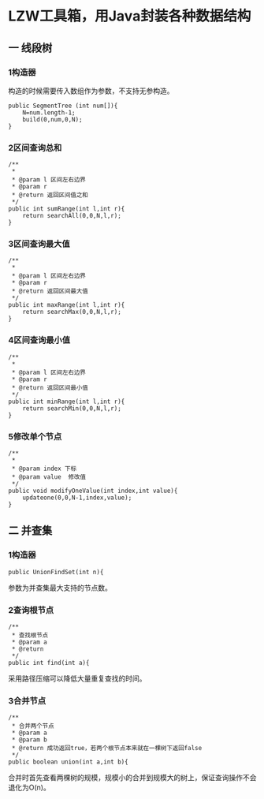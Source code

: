 # LZW工具箱，用Java封装各种数据结构

## 一 线段树
### 1构造器
构造的时候需要传入数组作为参数，不支持无参构造。

    public SegmentTree (int num[]){
        N=num.length-1;
        build(0,num,0,N);
    }

### 2区间查询总和
    /**
     * 
     * @param l 区间左右边界
     * @param r
     * @return 返回区间值之和
     */
    public int sumRange(int l,int r){
        return searchAll(0,0,N,l,r);
    }
    
### 3区间查询最大值
    /**
     * 
     * @param l 区间左右边界
     * @param r
     * @return 返回区间最大值
     */
    public int maxRange(int l,int r){
        return searchMax(0,0,N,l,r);
    }
### 4区间查询最小值
    /**
     * 
     * @param l 区间左右边界
     * @param r
     * @return 返回区间最小值
     */
    public int minRange(int l,int r){
        return searchMin(0,0,N,l,r);
    }
### 5修改单个节点
    /**
     * 
     * @param index 下标
     * @param value  修改值
     */
    public void modifyOneValue(int index,int value){
        updateone(0,0,N-1,index,value);
    }

## 二 并查集
### 1构造器
    public UnionFindSet(int n){
参数为并查集最大支持的节点数。
### 2查询根节点
    /**
     * 查找根节点
     * @param a
     * @return
     */
    public int find(int a){
采用路径压缩可以降低大量重复查找的时间。
### 3合并节点
    /**
     * 合并两个节点
     * @param a
     * @param b
     * @return 成功返回true，若两个根节点本来就在一棵树下返回false
     */
    public boolean union(int a,int b){
合并时首先查看两棵树的规模，规模小的合并到规模大的树上，保证查询操作不会退化为O(n)。











